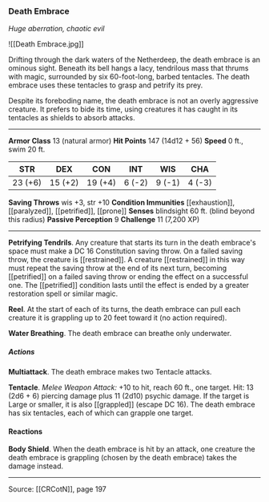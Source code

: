 ### Death Embrace
_Huge aberration, chaotic evil_

![[Death Embrace.jpg]]

Drifting through the dark waters of the Netherdeep, the death embrace is an ominous sight. Beneath its bell hangs a lacy, tendrilous mass that thrums with magic, surrounded by six 60-foot-long, barbed tentacles. The death embrace uses these tentacles to grasp and petrify its prey.

Despite its foreboding name, the death embrace is not an overly aggressive creature. It prefers to bide its time, using creatures it has caught in its tentacles as shields to absorb attacks.




---

**Armor Class** 13 (natural armor)
**Hit Points** 147 (14d12 + 56)
**Speed** 0 ft., swim 20 ft.

| STR     | DEX     | CON     | INT     | WIS     | CHA     |
|---------|---------|---------|---------|---------|---------|
| 23 (+6) | 15 (+2) | 19 (+4) | 6 (-2) | 9 (-1) | 4 (-3) |

**Saving Throws** wis +3, str +10
**Condition Immunities** [[exhaustion]], [[paralyzed]], [[petrified]], [[prone]]
**Senses** blindsight 60 ft. (blind beyond this radius)
**Passive Perception** 9
**Challenge** 11 (7,200 XP)

---

**Petrifying Tendrils**. Any creature that starts its turn in the death embrace's space must make a DC 16 Constitution saving throw. On a failed saving throw, the creature is [[restrained]]. A creature [[restrained]] in this way must repeat the saving throw at the end of its next turn, becoming [[petrified]] on a failed saving throw or ending the effect on a successful one. The [[petrified]] condition lasts until the effect is ended by a greater restoration spell or similar magic.

**Reel**. At the start of each of its turns, the death embrace can pull each creature it is grappling up to 20 feet toward it (no action required).

**Water Breathing**. The death embrace can breathe only underwater.

##### Actions
**Multiattack**. The death embrace makes two Tentacle attacks.

**Tentacle**. _Melee Weapon Attack:_ +10 to hit, reach 60 ft., one target. Hit: 13 (2d6 + 6) piercing damage plus 11 (2d10) psychic damage. If the target is Large or smaller, it is also [[grappled]] (escape DC 16). The death embrace has six tentacles, each of which can grapple one target.

#### Reactions
**Body Shield**. When the death embrace is hit by an attack, one creature the death embrace is grappling (chosen by the death embrace) takes the damage instead.


---

Source: [[CRCotN]], page 197